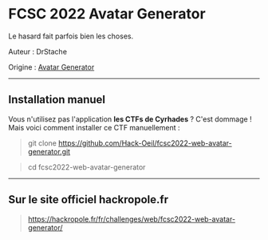# FCSC 2022 Avatar Generator

Le hasard fait parfois bien les choses.




Auteur : DrStache

Origine : [Avatar Generator](https://hackropole.fr/fr/challenges/web/fcsc2022-web-avatar-generator/)

-----------


## Installation manuel
Vous n'utilisez pas l'application **les CTFs de Cyrhades** ? C'est dommage !
Mais voici comment installer ce CTF manuellement :

> git clone https://github.com/Hack-Oeil/fcsc2022-web-avatar-generator.git

> cd fcsc2022-web-avatar-generator


-----------

## Sur le site officiel hackropole.fr
> https://hackropole.fr/fr/challenges/web/fcsc2022-web-avatar-generator/